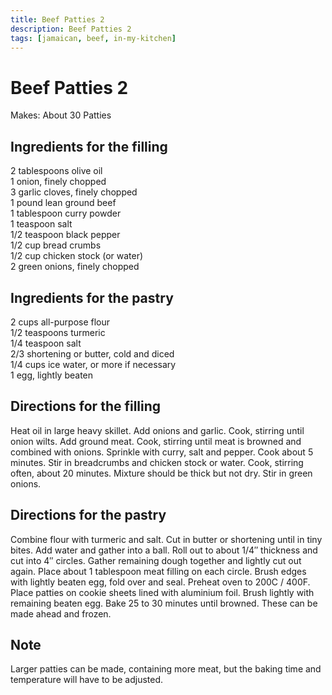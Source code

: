 ```yaml
---
title: Beef Patties 2
description: Beef Patties 2
tags: [jamaican, beef, in-my-kitchen]
---
```


# Beef Patties 2
Makes: About 30 Patties

## Ingredients for the filling
2 tablespoons olive oil  
1 onion, finely chopped  
3 garlic cloves, finely chopped  
1 pound lean ground beef  
1 tablespoon curry powder  
1 teaspoon salt  
1/2 teaspoon black pepper  
1/2 cup bread crumbs  
1/2 cup chicken stock (or water)  
2 green onions, finely chopped

## Ingredients for the pastry
2 cups all-purpose flour  
1/2 teaspoons turmeric  
1/4 teaspoon salt  
2/3 shortening or butter, cold and diced  
1/4 cups ice water, or more if necessary  
1 egg, lightly beaten

## Directions for the filling
Heat oil in large heavy skillet. Add onions and garlic. Cook, stirring until onion wilts. Add ground meat. Cook, stirring until meat is browned and combined with onions. Sprinkle with curry, salt and pepper. Cook about 5 minutes. Stir in breadcrumbs and chicken stock or water. Cook, stirring often, about 20 minutes. Mixture should be thick but not dry. Stir in green onions.

## Directions for the pastry
Combine flour with turmeric and salt. Cut in butter or shortening until in tiny bites. Add water and gather into a ball. Roll out to about 1/4″ thickness and cut into 4″ circles. Gather remaining dough together and lightly cut out again. Place about 1 tablespoon meat filling on each circle. Brush edges with lightly beaten egg, fold over and seal.
Preheat oven to 200C / 400F. Place patties on cookie sheets lined with aluminium foil. Brush lightly with remaining beaten egg.
Bake 25 to 30 minutes until browned. These can be made ahead and frozen.

## Note
Larger patties can be made, containing more meat, but the baking time and temperature will have to be adjusted.